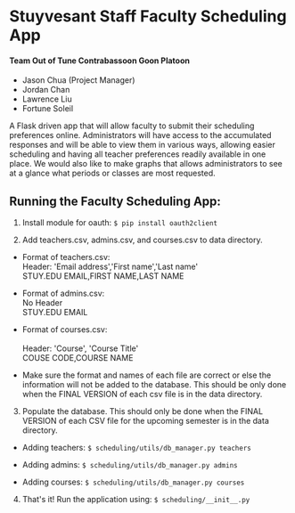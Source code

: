 # Stuyvesant Staff Faculty Scheduling App

#### Team  Out of Tune Contrabassoon Goon Platoon
- Jason Chua (Project Manager)
- Jordan Chan
- Lawrence Liu
- Fortune Soleil

A Flask driven app that will allow faculty to submit their scheduling preferences online. Administrators will have access to the accumulated responses and will be able to view them in various ways, allowing easier scheduling and having all teacher preferences readily available in one place. We would also like to make graphs that allows administrators to see at a glance what periods or classes are most requested.

## Running the Faculty Scheduling App:
1) Install module for oauth: `$ pip install oauth2client`

2) Add teachers.csv, admins.csv, and courses.csv to data directory.

- Format of teachers.csv:<br />
  Header: 'Email address','First name','Last name'<br />
  STUY.EDU EMAIL,FIRST NAME,LAST NAME
  
- Format of admins.csv:<br />
  No Header<br />
  STUY.EDU EMAIL
  
- Format of courses.csv:<br />  
  Header: 'Course', 'Course Title'<br />
  COUSE CODE,COURSE NAME<br />
- Make sure the format and names of each file are correct or else the information will not be added to the database. This should be only  done when the FINAL VERSION of each csv file is in the data directory.

3) Populate the database. This should only be done when the FINAL VERSION of each CSV file for the upcoming semester is in the data directory.

- Adding teachers: `$ scheduling/utils/db_manager.py teachers`

- Adding admins: `$ scheduling/utils/db_manager.py admins`

- Adding courses: `$ scheduling/utils/db_manager.py courses`

4) That's it! Run the application using: `$ scheduling/__init__.py`
